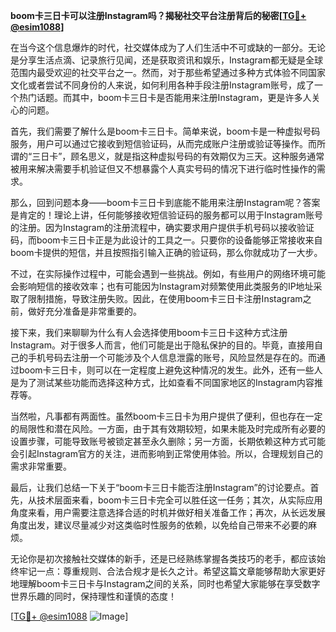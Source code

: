 **boom卡三日卡可以注册Instagram吗？揭秘社交平台注册背后的秘密[[TG💪+ @esim1088](https://t.me/s/esim1088)]**

在当今这个信息爆炸的时代，社交媒体成为了人们生活中不可或缺的一部分。无论是分享生活点滴、记录旅行见闻，还是获取资讯和娱乐，Instagram都无疑是全球范围内最受欢迎的社交平台之一。然而，对于那些希望通过多种方式体验不同国家文化或者尝试不同身份的人来说，如何利用各种手段注册Instagram账号，成了一个热门话题。而其中，boom卡三日卡是否能用来注册Instagram，更是许多人关心的问题。

首先，我们需要了解什么是boom卡三日卡。简单来说，boom卡是一种虚拟号码服务，用户可以通过它接收到短信验证码，从而完成账户注册或验证等操作。而所谓的“三日卡”，顾名思义，就是指这种虚拟号码的有效期仅为三天。这种服务通常被用来解决需要手机验证但又不想暴露个人真实号码的情况下进行临时性操作的需求。

那么，回到问题本身——boom卡三日卡到底能不能用来注册Instagram呢？答案是肯定的！理论上讲，任何能够接收短信验证码的服务都可以用于Instagram账号的注册。因为Instagram的注册流程中，确实要求用户提供手机号码以接收验证码，而boom卡三日卡正是为此设计的工具之一。只要你的设备能够正常接收来自boom卡提供的短信，并且按照指引输入正确的验证码，那么你就成功了一大步。

不过，在实际操作过程中，可能会遇到一些挑战。例如，有些用户的网络环境可能会影响短信的接收效率；也有可能因为Instagram对频繁使用此类服务的IP地址采取了限制措施，导致注册失败。因此，在使用boom卡三日卡注册Instagram之前，做好充分准备是非常重要的。

接下来，我们来聊聊为什么有人会选择使用boom卡三日卡这种方式注册Instagram。对于很多人而言，他们可能是出于隐私保护的目的。毕竟，直接用自己的手机号码去注册一个可能涉及个人信息泄露的账号，风险显然是存在的。而通过boom卡三日卡，则可以在一定程度上避免这种情况的发生。此外，还有一些人是为了测试某些功能而选择这种方式，比如查看不同国家地区的Instagram内容推荐等。

当然啦，凡事都有两面性。虽然boom卡三日卡为用户提供了便利，但也存在一定的局限性和潜在风险。一方面，由于其有效期较短，如果未能及时完成所有必要的设置步骤，可能导致账号被锁定甚至永久删除；另一方面，长期依赖这种方式可能会引起Instagram官方的关注，进而影响到正常使用体验。所以，合理规划自己的需求非常重要。

最后，让我们总结一下关于“boom卡三日卡能否注册Instagram”的讨论要点。首先，从技术层面来看，boom卡三日卡完全可以胜任这一任务；其次，从实际应用角度来看，用户需要注意选择合适的时机并做好相关准备工作；再次，从长远发展角度出发，建议尽量减少对这类临时性服务的依赖，以免给自己带来不必要的麻烦。

无论你是初次接触社交媒体的新手，还是已经熟练掌握各类技巧的老手，都应该始终牢记一点：尊重规则、合法合规才是长久之计。希望这篇文章能够帮助大家更好地理解boom卡三日卡与Instagram之间的关系，同时也希望大家能够在享受数字世界乐趣的同时，保持理性和谨慎的态度！

[[TG💪+ @esim1088](https://t.me/s/esim1088) ![Image](https://i.postimg.cc/4NQfJmqS/Snipaste-2025-05-13-00-14-12.png)]